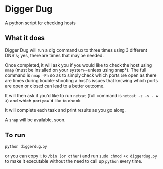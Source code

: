 # Digger Dug

A python script for checking hosts

## What it does

Digger Dug will run a dig command up to three times using 3 different DNS's; yes, there are times that may be needed. 

Once completed, it will ask you if you would like to check the host using `nmap` (must be installed on your system--unless using snap*). The full command is `nmap -Pn` so as to simply check which ports are open as there are times during trouble-shooting a host's issues that knowing which ports are open or closed can lead to a better outcome. 

It will then ask if you'd like to run `netcat` (full command is `netcat -z -v - w 3`) and which port you'd like to check. 

It will complete each task and print results as you go along. 

A `snap` will be available, soon. 

## To run 

`python diggerdug.py`

or you can copy it to `/bin (or other)` and run `sudo chmod +x diggerdug.py` to make it executable without the need to call up `python` every time. 
